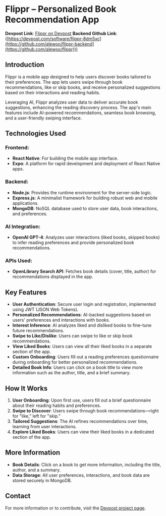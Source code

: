 # Flippr – Personalized Book Recommendation App

**Devpost Link**: [Flippr on Devpost](https://devpost.com/software/flippr-8dm5xc)
**Backend Github Link**: ([https://devpost.com/software/flippr-8dm5xc](https://github.com/alewoo/flippr-backend](https://github.com/alewoo/flippr)))

## Introduction

Flippr is a mobile app designed to help users discover books tailored to their preferences. The app lets users swipe through book recommendations, like or skip books, and receive personalized suggestions based on their interactions and reading habits.

Leveraging AI, Flippr analyzes user data to deliver accurate book suggestions, enhancing the reading discovery process. The app's main features include AI-powered recommendations, seamless book browsing, and a user-friendly swiping interface.

## Technologies Used

### Frontend:
- **React Native**: For building the mobile app interface.
- **Expo**: A platform for rapid development and deployment of React Native apps.

### Backend:
- **Node.js**: Provides the runtime environment for the server-side logic.
- **Express.js**: A minimalist framework for building robust web and mobile applications.
- **MongoDB**: NoSQL database used to store user data, book interactions, and preferences.

### AI Integration:
- **OpenAI GPT-4**: Analyzes user interactions (liked books, skipped books) to infer reading preferences and provide personalized book recommendations.

### APIs Used:
- **OpenLibrary Search API**: Fetches book details (cover, title, author) for recommendations displayed in the app.

## Key Features

- **User Authentication**: Secure user login and registration, implemented using JWT (JSON Web Tokens).
- **Personalized Recommendations**: AI-backed suggestions based on users' preferences and interactions with books.
- **Interest Inference**: AI analyzes liked and disliked books to fine-tune future recommendations.
- **Swipe to Like/Dislike**: Users can swipe to like or skip book recommendations.
- **View Liked Books**: Users can view all their liked books in a separate section of the app.
- **Custom Onboarding**: Users fill out a reading preferences questionnaire during onboarding for better personalized recommendations.
- **Detailed Book Info**: Users can click on a book title to view more information such as the author, title, and a brief summary.

## How It Works

1. **User Onboarding**: Upon first use, users fill out a brief questionnaire about their reading habits and preferences.
2. **Swipe to Discover**: Users swipe through book recommendations—right for "like," left for "skip."
3. **Tailored Suggestions**: The AI refines recommendations over time, learning from user interactions.
4. **Explore Liked Books**: Users can view their liked books in a dedicated section of the app.

## More Information

- **Book Details**: Click on a book to get more information, including the title, author, and a summary.
- **Data Storage**: All user preferences, interactions, and book data are stored securely in MongoDB.

## Contact

For more information or to contribute, visit the [Devpost project page](https://devpost.com/software/flippr-8dm5xc).

